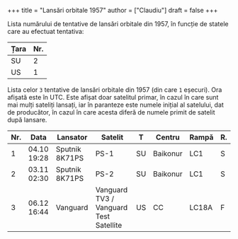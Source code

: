 +++
title = "Lansări orbitale 1957"
author = ["Claudiu"]
draft = false
+++

Lista numărului de tentative de lansări orbitale din 1957, în funcție de statele care au efectuat tentativa:

| Țara | Nr. |
|------|-----|
| SU   | 2   |
| US   | 1   |

Lista celor `3` tentative de lansări orbitale din 1957 (din care `1` eșecuri). Ora afișată este în UTC. Este afișat doar satelitul primar, în cazul în care sunt mai mulți sateliți lansați, iar în paranteze este numele inițial al satelului, dat de producător, în cazul în care acesta diferă de numele primit de satelit după lansare.

| Nr. | Data        | Lansator       | Satelit                                | T  | Centru   | Rampă | R. |
|-----|-------------|----------------|----------------------------------------|----|----------|-------|----|
| 1   | 04.10 19:28 | Sputnik 8K71PS | PS-1                                   | SU | Baikonur | LC1   | S  |
| 2   | 03.11 02:30 | Sputnik 8K71PS | PS-2                                   | SU | Baikonur | LC1   | S  |
| 3   | 06.12 16:44 | Vanguard       | Vanguard TV3 / Vanguard Test Satellite | US | CC       | LC18A | F  |